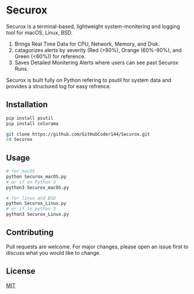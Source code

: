 # Securox

Securox is a terminal-based, lightweight system-monitering and logging tool for macOS, Linux, BSD. 
  1. Brings Real Time Data for CPU, Network, Memory, and Disk.
  2. catagorizes alerts by severity (Red (>90%), Orange (60%-90%), and Green (<60%)) for reference.
  3. Saves Detailed Monitering Alerts where users can see past Securox Runs.

Securox is built fully on Python refering to psutil for system data and provides a structured log 
for easy refrence. 

## Installation

```bash
pip install psutil
pip install colorama
```

```bash
git clone https://github.com/GitHubCoder144/Securox.git
cd Securox
```

## Usage

```python
# for macOS
python Securox_macOS.py
# or if on Python 3
python3 Securox_macOS.py
```

```python
# for linux and BSD
python Securox_Linux.py
# or if in python 3
python3 Securox_Linux.py
```

## Contributing

Pull requests are welcome. For major changes, please open an issue first
to discuss what you would like to change.


## License

[MIT](https://choosealicense.com/licenses/mit/)
